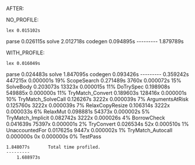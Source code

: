 
AFTER:

NO_PROFILE:

    lex 0.015102s
  parse 0.026115s
  solve 2.012718s
codegen 0.094895s
    ---------
        1.879789s

WITH_PROFILE:

    lex 0.016049s
  parse 0.024483s
  solve 1.847095s
codegen 0.093426s
    ---------
    0.359242s   447215x 0.000001s       19% ScopeSearch
    0.271489s     3760x 0.000072s       15% SolveBody
    0.203073s    13323x 0.000015s       11% DoTrySpec
    0.198908s   549885x 0.000000s       11% TryMatch_Convert
    0.189603s   128416x 0.000001s       10% TryMatch_SolveCall
    0.126267s     3222x 0.000039s        7% ArgumentsAtRisk
    0.125760s     3222x 0.000039s        7% RelaxCopyResize
    0.106314s     3222x 0.000033s        6% RelaxMut
    0.098881s    54373x 0.000002s        5% TryMatch_Implicit
    0.082742s     3222x 0.000026s        4% BorrowCheck
    0.041639s    75397x 0.000001s        2% TryConvert
    0.026534s       52x 0.000510s        1% UnaccountedFor
    0.017625s     9447x 0.000002s        1% TryMatch_Autocall
    0.000000s        0x 0.000000s        0% TestPass

    1.848077s       Total time profiled.
    ---------
        1.688973s
